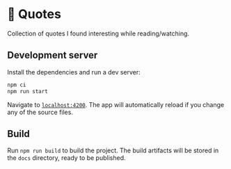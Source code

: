 # 📑 Quotes
Collection of quotes I found interesting while reading/watching.

## Development server
Install the dependencies and run a dev server:

```bash
npm ci
npm run start
```

Navigate to [`localhost:4200`](http://localhost:4200). The app will automatically reload if you change any of the source files.

## Build
Run `npm run build` to build the project. The build artifacts will be stored in the `docs` directory, ready to be published.
